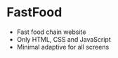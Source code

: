 # FastFood
- Fast food chain website
- Only HTML, CSS and JavaScript
- Minimal adaptive for all screens
